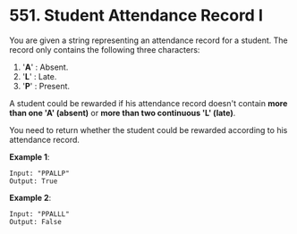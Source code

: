 # 551. Student Attendance Record I

You are given a string representing an attendance record for a student. The record only contains the following three characters:
1. '**A**' : Absent.
2. '**L**' : Late.
3. '**P**' : Present.

A student could be rewarded if his attendance record doesn't contain **more than one 'A' (absent)** or **more than two continuous 'L' (late)**.

You need to return whether the student could be rewarded according to his attendance record.

**Example 1**:

```
Input: "PPALLP"
Output: True
```

**Example 2**:

```
Input: "PPALLL"
Output: False
```